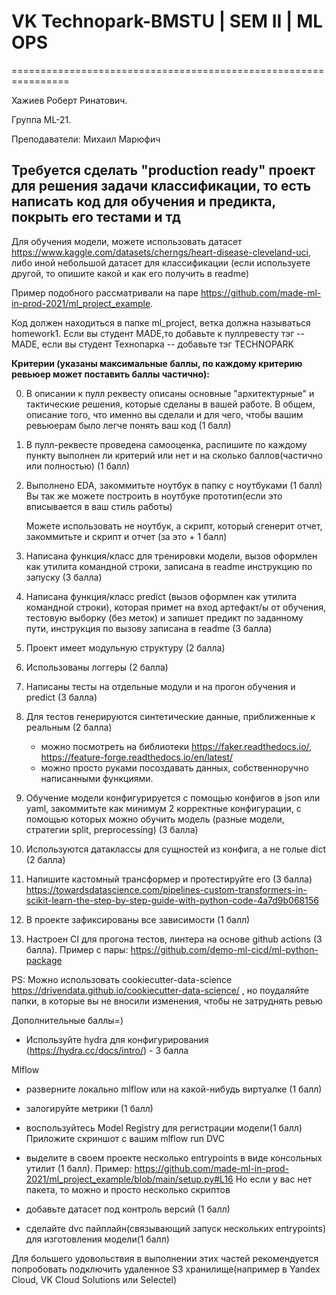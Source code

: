 # VK Technopark-BMSTU | SEM II | ML OPS
================================================================

Хажиев Роберт Ринатович.

Группа ML-21.

Преподаватели: Михаил Марюфич





## Требуется сделать "production ready" проект для решения задачи классификации, то есть написать код для обучения и предикта, покрыть его тестами и тд

Для обучения модели, можете использовать датасет https://www.kaggle.com/datasets/cherngs/heart-disease-cleveland-uci, либо иной небольшой датасет для классификации (если используете другой, то опишите какой и как его получить в readme)

Пример подобного рассматривали на паре https://github.com/made-ml-in-prod-2021/ml_project_example.  

Код должен находиться в папке ml_project, ветка должна называться homework1.
Если вы студент MADE,то добавьте к пуллревесту тэг -- MADE, если вы студент Технопарка -- добавьте тэг TECHNOPARK 

**Критерии (указаны максимальные баллы, по каждому критерию ревьюер может поставить баллы частично):**

0) В описании к пулл реквесту описаны основные "архитектурные" и тактические решения, которые сделаны в вашей работе. В общем, описание того, что именно вы сделали и для чего, чтобы вашим ревьюерам было легче понять ваш код (1 балл)
1) В пулл-реквесте проведена самооценка, распишите по каждому пункту выполнен ли критерий или нет и на сколько баллов(частично или полностью) (1 балл)

2) Выполнено EDA, закоммитьте ноутбук в папку с ноутбуками (1 балл)
   Вы так же можете построить в ноутбуке прототип(если это вписывается в ваш стиль работы)

   Можете использовать не ноутбук, а скрипт, который сгенерит отчет, закоммитьте и скрипт и отчет (за это + 1 балл)

3) Написана функция/класс для тренировки модели, вызов оформлен как утилита командной строки, записана в readme инструкцию по запуску (3 балла)
4) Написана функция/класс predict (вызов оформлен как утилита командной строки), которая примет на вход артефакт/ы от обучения, тестовую выборку (без меток) и запишет предикт по заданному пути, инструкция по вызову записана в readme (3 балла)

5) Проект имеет модульную структуру (2 балла)
6) Использованы логгеры (2 балла)

7) Написаны тесты на отдельные модули и на прогон обучения и predict (3 балла)

8) Для тестов генерируются синтетические данные, приближенные к реальным (2 балла)
   - можно посмотреть на библиотеки https://faker.readthedocs.io/, https://feature-forge.readthedocs.io/en/latest/
   - можно просто руками посоздавать данных, собственноручно написанными функциями.

9) Обучение модели конфигурируется с помощью конфигов в json или yaml, закоммитьте как минимум 2 корректные конфигурации, с помощью которых можно обучить модель (разные модели, стратегии split, preprocessing) (3 балла)
10) Используются датаклассы для сущностей из конфига, а не голые dict (2 балла)

11) Напишите кастомный трансформер и протестируйте его (3 балла)
   https://towardsdatascience.com/pipelines-custom-transformers-in-scikit-learn-the-step-by-step-guide-with-python-code-4a7d9b068156

12) В проекте зафиксированы все зависимости (1 балл)
13) Настроен CI для прогона тестов, линтера на основе github actions (3 балла).
Пример с пары: https://github.com/demo-ml-cicd/ml-python-package

PS: Можно использовать cookiecutter-data-science  https://drivendata.github.io/cookiecutter-data-science/ , но поудаляйте папки, в которые вы не вносили изменения, чтобы не затруднять ревью

Дополнительные баллы=)
- Используйте hydra для конфигурирования (https://hydra.cc/docs/intro/) - 3 балла

Mlflow
- разверните локально mlflow или на какой-нибудь виртуалке (1 балл)
- залогируйте метрики (1 балл)
- воспользуйтесь Model Registry для регистрации модели(1 балл)
  Приложите скриншот с вашим mlflow run
  DVC
- выделите в своем проекте несколько entrypoints в виде консольных утилит (1 балл).
  Пример: https://github.com/made-ml-in-prod-2021/ml_project_example/blob/main/setup.py#L16
  Но если у вас нет пакета, то можно и просто несколько скриптов

- добавьте датасет под контроль версий (1 балл)
- сделайте dvc пайплайн(связывающий запуск нескольких entrypoints) для изготовления модели(1 балл)

Для большего удовольствия в выполнении этих частей рекомендуется попробовать подключить удаленное S3 хранилище(например в Yandex Cloud, VK Cloud Solutions или Selectel)
